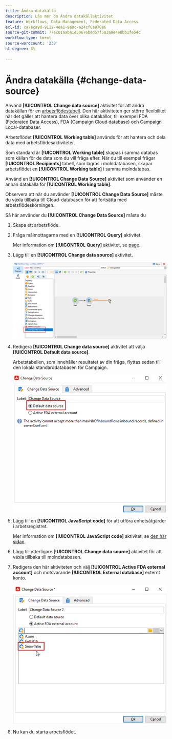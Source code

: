 ```yaml
---
title: Ändra datakälla
description: Läs mer om Ändra datakällaktivitet
feature: Workflows, Data Management, Federated Data Access
exl-id: ca7eca9d-9112-4ea1-9a0c-a24cf6a978e6
source-git-commit: 77ec01aaba1e50676bed57f503a9e4e8bb1fe54c
workflow-type: tm+mt
source-wordcount: '238'
ht-degree: 3%

---
```


# Ändra datakälla {#change-data-source}

Använd **[!UICONTROL Change data source]** aktivitet för att ändra datakällan för en [arbetsflödestabell](use-workflow-data.md#workflow-temporary-work-table). Den här aktiviteten ger större flexibilitet när det gäller att hantera data över olika datakällor, till exempel FDA (Federated Data Access), FDA (Campaign Cloud database) och Campaign Local-databaser.

Arbetsflödet **[!UICONTROL Working table]** används för att hantera och dela data med arbetsflödesaktiviteter.

Som standard är **[!UICONTROL Working table]** skapas i samma databas som källan för de data som du vill fråga efter.
När du till exempel frågar **[!UICONTROL Recipients]** tabell, som lagras i molndatabasen, skapar arbetsflödet en **[!UICONTROL Working table]** i samma molndatabas.

Använd en **[!UICONTROL Change Data Source]** aktivitet som använder en annan datakälla för **[!UICONTROL Working table]**.

Observera att när du använder **[!UICONTROL Change Data Source]** måste du växla tillbaka till Cloud-databasen för att fortsätta med arbetsflödeskörningen.

Så här använder du **[!UICONTROL Change Data Source]** måste du

1. Skapa ett arbetsflöde.

1. Fråga målmottagarna med en **[!UICONTROL Query]** aktivitet.

   Mer information om **[!UICONTROL Query]** aktivitet, se [page](query.md#create-a-query).

1. Lägg till en **[!UICONTROL Change data source]** aktivitet.

   ![](assets/change-data-source.png)

1. Redigera **[!UICONTROL Change data source]** aktivitet att välja **[!UICONTROL Default data source]**.

   Arbetstabellen, som innehåller resultatet av din fråga, flyttas sedan till den lokala standarddatabasen för Campaign.

   ![](assets/change-data-source_2.png)

1. Lägg till en **[!UICONTROL JavaScript code]** för att utföra enhetsåtgärder i arbetsregistret.

   Mer information om **[!UICONTROL JavaScript code]** aktivitet, se [den här sidan](sql-code-and-javascript-code.md#javascript-code).

1. Lägg till ytterligare **[!UICONTROL Change data source]** aktivitet för att växla tillbaka till molndatabasen.

1. Redigera den här aktiviteten och välj **[!UICONTROL Active FDA external account]** och motsvarande **[!UICONTROL External database]** externt konto.

   ![](assets/change-data-source_3.png)

1. Nu kan du starta arbetsflödet.
